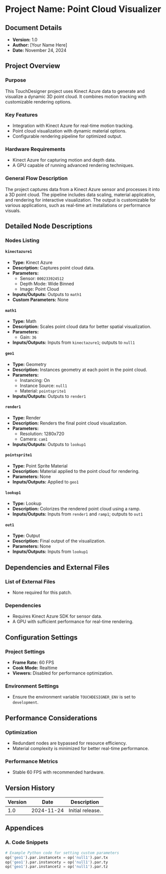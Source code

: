 
# Project Name: Point Cloud Visualizer

## Document Details
- **Version:** 1.0
- **Author:** [Your Name Here]
- **Date:** November 24, 2024

## Project Overview
### Purpose
This TouchDesigner project uses Kinect Azure data to generate and visualize a dynamic 3D point cloud. It combines motion tracking with customizable rendering options.

### Key Features
- Integration with Kinect Azure for real-time motion tracking.
- Point cloud visualization with dynamic material options.
- Configurable rendering pipeline for optimized output.

### Hardware Requirements
- Kinect Azure for capturing motion and depth data.
- A GPU capable of running advanced rendering techniques.

### General Flow Description
The project captures data from a Kinect Azure sensor and processes it into a 3D point cloud. The pipeline includes data scaling, material application, and rendering for interactive visualization. The output is customizable for various applications, such as real-time art installations or performance visuals.

## Detailed Node Descriptions
### Nodes Listing
#### `kinectazure1`
- **Type:** Kinect Azure
- **Description:** Captures point cloud data.
- **Parameters:** 
  - Sensor: `000233924512`
  - Depth Mode: Wide Binned
  - Image: Point Cloud
- **Inputs/Outputs:** Outputs to `math1`
- **Custom Parameters:** None

#### `math1`
- **Type:** Math
- **Description:** Scales point cloud data for better spatial visualization.
- **Parameters:** 
  - Gain: `36`
- **Inputs/Outputs:** Inputs from `kinectazure1`; outputs to `null1`

#### `geo1`
- **Type:** Geometry
- **Description:** Instances geometry at each point in the point cloud.
- **Parameters:** 
  - Instancing: On
  - Instance Source: `null1`
  - Material: `pointsprite1`
- **Inputs/Outputs:** Outputs to `render1`

#### `render1`
- **Type:** Render
- **Description:** Renders the final point cloud visualization.
- **Parameters:** 
  - Resolution: 1280x720
  - Camera: `cam1`
- **Inputs/Outputs:** Outputs to `lookup1`

#### `pointsprite1`
- **Type:** Point Sprite Material
- **Description:** Material applied to the point cloud for rendering.
- **Parameters:** None
- **Inputs/Outputs:** Applied to `geo1`

#### `lookup1`
- **Type:** Lookup
- **Description:** Colorizes the rendered point cloud using a ramp.
- **Inputs/Outputs:** Inputs from `render1` and `ramp1`; outputs to `out1`

#### `out1`
- **Type:** Output
- **Description:** Final output of the visualization.
- **Parameters:** None
- **Inputs/Outputs:** Inputs from `lookup1`

## Dependencies and External Files
### List of External Files
- None required for this patch.

### Dependencies
- Requires Kinect Azure SDK for sensor data.
- A GPU with sufficient performance for real-time rendering.

## Configuration Settings
### Project Settings
- **Frame Rate:** 60 FPS
- **Cook Mode:** Realtime
- **Viewers:** Disabled for performance optimization.

### Environment Settings
- Ensure the environment variable `TOUCHDESIGNER_ENV` is set to `development`.

## Performance Considerations
### Optimization
- Redundant nodes are bypassed for resource efficiency.
- Material complexity is minimized for better real-time performance.

### Performance Metrics
- Stable 60 FPS with recommended hardware.

## Version History
| Version | Date       | Description                  |
|---------|------------|------------------------------|
| 1.0     | 2024-11-24 | Initial release.             |

## Appendices
### A. Code Snippets
```python
# Example Python code for setting custom parameters
op('geo1').par.instancetx = op('null1').par.tx
op('geo1').par.instancety = op('null1').par.ty
op('geo1').par.instancetz = op('null1').par.tz
```
